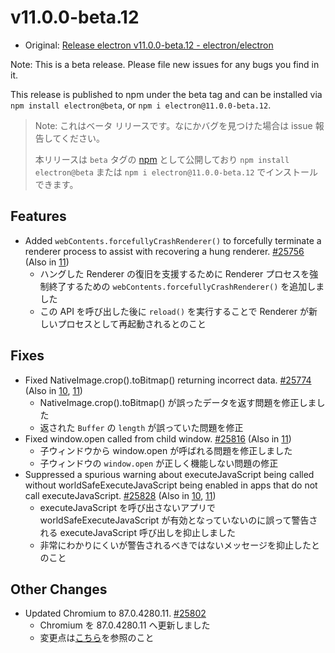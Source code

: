 # v11.0.0-beta.12

- Original: [Release electron v11.0.0-beta.12 - electron/electron](https://github.com/electron/electron/releases/tag/v11.0.0-beta.12)

Note: This is a beta release. Please file new issues for any bugs you find in it.

This release is published to npm under the beta tag and can be installed via `npm install electron@beta`, or `npm i electron@11.0.0-beta.12`.

> Note: これはベータ リリースです。なにかバグを見つけた場合は issue 報告してください。
>
> 本リリースは `beta` タグの [npm](https://www.npmjs.com/package/electron) として公開しており `npm install electron@beta` または `npm i electron@11.0.0-beta.12` でインストールできます。

## Features

- Added `webContents.forcefullyCrashRenderer()` to forcefully terminate a renderer process to assist with recovering a hung renderer. [#25756](https://github.com/electron/electron/pull/25756) (Also in [11](https://github.com/electron/electron/pull/25756))
  - ハングした Renderer の復旧を支援するために Renderer プロセスを強制終了するための `webContents.forcefullyCrashRenderer()` を追加しました
  - この API を呼び出した後に `reload()` を実行することで Renderer が新しいプロセスとして再起動されるとのこと

## Fixes

- Fixed NativeImage.crop().toBitmap() returning incorrect data. [#25774](https://github.com/electron/electron/pull/25774) (Also in [10](https://github.com/electron/electron/pull/25773), [11](https://github.com/electron/electron/pull/25774))
  - NativeImage.crop().toBitmap() が誤ったデータを返す問題を修正しました
  - 返された `Buffer` の `length` が誤っていた問題を修正
- Fixed window.open called from child window. [#25816](https://github.com/electron/electron/pull/25816) (Also in [11](https://github.com/electron/electron/pull/25816))
  - 子ウィンドウから window.open が呼ばれる問題を修正しました
  - 子ウィンドウの `window.open` が正しく機能しない問題の修正
- Suppressed a spurious warning about executeJavaScript being called without worldSafeExecuteJavaScript being enabled in apps that do not call executeJavaScript. [#25828](https://github.com/electron/electron/pull/25828) (Also in [10](https://github.com/electron/electron/pull/25827), [11](https://github.com/electron/electron/pull/25828))
  - executeJavaScript を呼び出さないアプリで worldSafeExecuteJavaScript が有効となっていないのに誤って警告される executeJavaScript 呼び出しを抑止しました
  - 非常にわかりにくいが警告されるべきではないメッセージを抑止したとのこと

## Other Changes

- Updated Chromium to 87.0.4280.11. [#25802](https://github.com/electron/electron/pull/25802)
  - Chromium を 87.0.4280.11 へ更新しました
  - 変更点は[こちら](https://chromium.googlesource.com/chromium/src/+log/87.0.4274.2..87.0.4280.11?n=10000&pretty=fuller)を参照のこと
